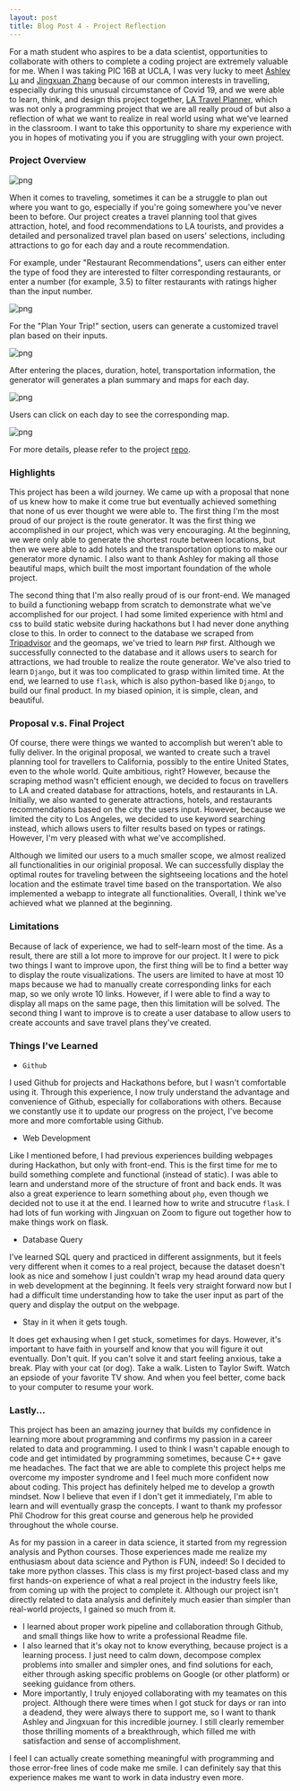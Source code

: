 ```yaml
---
layout: post
title: Blog Post 4 - Project Reflection
---
```


For a math student who aspires to be a data scientist, opportunities to collaborate with others to complete a coding project are extremely valuable for me. When I was taking PIC 16B at UCLA, I was very lucky to meet [Ashley Lu](https://ashley-lu.github.io/reflection-blog-post/) and [Jingxuan Zhang](https://stancyzhang.github.io/Reflection-Blog-Post/) because of our common interests in travelling, especially during this unusual circumstance of Covid 19, and we were able to learn, think, and design this project together, [LA Travel Planner](https://github.com/jren99/pic16b_project), which was not only a programming project that we are all really proud of but also a reflection of what we want to realize in real world using what we've learned in the classroom. I want to take this opportunity to share my experience with you in hopes of motivating you if you are struggling with your own project. 

### Project Overview

![png](/images/Home.png)

When it comes to traveling, sometimes it can be a struggle to plan out where you want to go, especially if you're going somewhere you've never been to before. Our project creates a travel planning tool that gives attraction, hotel, and food recommendations to LA tourists, and provides a detailed and personalized travel plan based on users' selections, including attractions to go for each day and a route recommendation. 

For example, under "Restaurant Recommendations", users can either enter the type of food they are interested to filter corresponding restaurants, or enter a number (for example, 3.5) to filter restaurants with ratings higher than the input number.

![png](/images/food.png)

For the "Plan Your Trip!" section, users can generate a customized travel plan based on their inputs.

![png](/images/plan.png)

After entering the places, duration, hotel, transportation information, the generator will generates a plan summary and maps for each day.

![png](/images/step2.png)

Users can click on each day to see the corresponding map.

![png](/images/step3.png)

For more details, please refer to the project [repo](https://github.com/jren99/pic16b_project). 

### Highlights 

This project has been a wild journey. We came up with a proposal that none of us knew how to make it come true but eventually achieved something that none of us ever thought we were able to. The first thing I'm the most proud of our project is the route generator. It was the first thing we accomplished in our project, which was very encouraging. At the beginning, we were only able to generate the shortest route between locations, but then we were able to add hotels and the transportation options to make our generator more dynamic. I also want to thank Ashley for making all those beautiful maps, which built the most important foundation of the whole project. 

The second thing that I'm also really proud of is our front-end. We managed to build a functioning webapp from scratch to demonstrate what we've accomplished for our project. I had some limited experience with html and css to build static website during hackathons but I had never done anything close to this. In order to connect to the database we scraped from [Tripadvisor](https://www.tripadvisor.com/) and the geomaps, we've tried to learn `PHP` first. Although we successfully connected to the database and it allows users to search for attractions, we had trouble to realize the route generator. We've also tried to learn `Django`, but it was too complicated to grasp within limited time. At the end, we learned to use `flask`, which is also python-based like `Django`, to build our final product. In my biased opinion, it is simple, clean, and beautiful. 

### Proposal v.s. Final Project

Of course, there were things we wanted to accomplish but weren't able to fully deliver. In the original proposal, we wanted to create such a travel planning tool for travellers to California, possibly to the entire United States, even to the whole world. Quite ambitious, right? However, because the scraping method wasn't efficient enough, we decided to focus on travellers to LA and created database for attractions, hotels, and restaurants in LA. Initially, we also wanted to generate attractions, hotels, and restaurants recommendations based on the city the users input. However, because we limited the city to Los Angeles, we decided to use keyword searching instead, which allows users to filter results based on types or ratings. However, I'm very pleased with what we've accomplished. 

Although we limited our users to a much smaller scope, we almost realized all functionalities in our originial proposal. We can successfully display the optimal routes for traveling between the sightseeing locations and the hotel location and the estimate travel time based on the transportation. We also implemented a webapp to integrate all functionalities. Overall, I think we've achieved what we planned at the beginning.

### Limitations 

Because of lack of experience, we had to self-learn most of the time. As a result, there are still a lot more to improve for our project. It I were to pick two things I want to improve upon, the first thing will be to find a better way to display the route visualizations. The users are limited to have at most 10 maps because we had to manually create corresponding links for each map, so we only wrote 10 links. However, if I were able to find a way to display all maps on the same page, then this limitation will be solved. The second thing I want to improve is to create a user database to allow users to create accounts and save travel plans they've created. 

### Things I've Learned 

- `Github`

I used Github for projects and Hackathons before, but I wasn't comfortable using it. Through this experience, I now truly understand the advantage and convenience of Github, especially for collaborations with others. Because we constantly use it to update our progress on the project, I've become more and more comfortable using Github. 

- Web Development

Like I mentioned before, I had previous experiences building webpages during Hackathon, but only with front-end. This is the first time for me to build something complete and functional (instead of static). I was able to learn and understand more of the structure of front and back ends. It was also a great experience to learn something about `php`, even though we decided not to use it at the end. I learned how to write and strucutre `flask`. I had lots of fun working with Jingxuan on Zoom to figure out together how to make things work on flask.

- Database Query

I've learned SQL query and practiced in different assignments, but it feels very different when it comes to a real project, because the dataset doesn't look as nice and somehow I just couldn't wrap my head around data query in web development at the beginning. It feels very straight forward now but I had a difficult time understanding how to take the user input as part of the query and display the output on the webpage. 

- Stay in it when it gets tough. 

It does get exhausing when I get stuck, sometimes for days. However, it's important to have faith in yourself and know that you will figure it out eventually. Don't quit. If you can't solve it and start feeling anxious, take a break. Play with your cat (or dog). Take a walk. Listen to Taylor Swift. Watch an epsiode of your favorite TV show. And when you feel better, come back to your computer to resume your work. 

### Lastly...

This project has been an amazing journey that builds my confidence in learning more about programming and confirms my passion in a career related to data and programming. I used to think I wasn't capable enough to code and get intimidated by programming sometimes, because C++ gave me headaches. The fact that we are able to complete this project helps me overcome my imposter syndrome and I feel much more confident now about coding. This project has definitely helped me to develop a growth mindset. Now I believe that even if I don't get it immediately, I'm able to learn and will eventually grasp the concepts. I want to thank my professor Phil Chodrow for this great course and generous help he provided throughout the whole course. 

As for my passion in a career in data science, it started from my regression analysis and Python courses. Those experiences made me realize my enthusiasm about data science and Python is FUN, indeed! So I decided to take more python classes. This class is my first project-based class and my first hands-on experience of what a real project in the industry feels like, from coming up with the project to complete it. Although our project isn't directly related to data analysis and definitely much easier than simpler than real-world projects, I gained so much from it. 

- I learned about proper work pipeline and collaboration through Github, and small things like how to write a professional Readme file. 
- I also learned that it's okay not to know everything, because project is a learning process. I just need to calm down, decompose complex problems into smaller and simpler ones, and find solutions for each, either through asking specific problems on Google (or other platform) or seeking guidance from others. 
- More importantly, I truly enjoyed collaborating with my teamates on this project. Although there were times when I got stuck for days or ran into a deadend, they were always there to support me, so I want to thank Ashley and Jingxuan for this incredible journey. I still clearly remember those thrilling moments of a breakthrough, which filled me with satisfaction and sense of accomplishment. 

I feel I can actually create something meaningful with programming and those error-free lines of code make me smile. I can definitely say that this experience makes me want to work in data industry even more. 